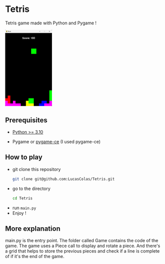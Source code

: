 # Tetris
Tetris game made with Python and Pygame ! 

<img src="https://github.com/LucasColas/Tetris/blob/main/img/img.png" width=30% height=30%>

## Prerequisites 
* [Python >= 3.10](https://www.python.org/)

* Pygame or [pygame-ce](https://pyga.me/) (I used pygame-ce)

## How to play
* git clone this repository
  ```bash
  git clone git@github.com:LucasColas/Tetris.git
  ```
* go to the directory
  ```bash
  cd Tetris
  ```
* run `main.py`
* Enjoy !

## More explanation
main.py is the entry point. The folder called Game contains the code of the game. The game uses a Piece call to display and rotate a piece. And there's a grid that helps to store the previous pieces and check if a line is complete of if it's the end of the game.
